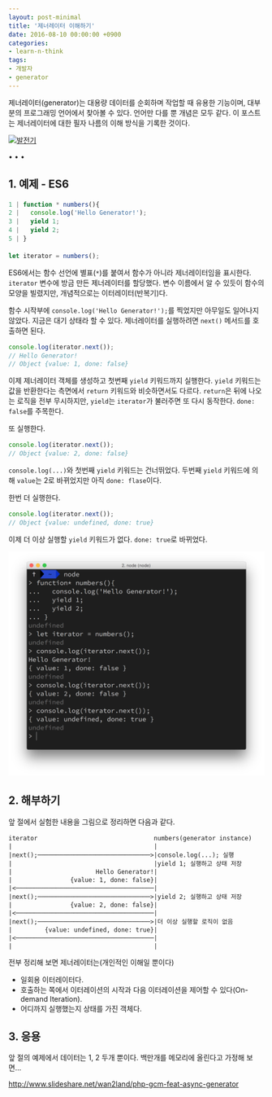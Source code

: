 ```yaml
---
layout: post-minimal
title: '제너레이터 이해하기' 
date: 2016-08-10 00:00:00 +0900
categories:
- learn-n-think
tags:
- 개발자
- generator
---
```


제너레이터(generator)는 대용량 데이터를 순회하며 작업할 때 유용한 기능이며, 대부분의 프로그래밍 언어에서 찾아볼 수 있다. 언어만 다를 뿐 개념은 모두 같다. 이 포스트는 제너레이터에 대한 필자 나름의 이해 방식을 기록한 것이다. 

[![발전기](https://upload.wikimedia.org/wikipedia/commons/thumb/7/70/High-Current_Copper-Brush_Commutated_Dynamo.jpg/1920px-High-Current_Copper-Brush_Commutated_Dynamo.jpg)](https://upload.wikimedia.org/wikipedia/commons/thumb/7/70/High-Current_Copper-Brush_Commutated_Dynamo.jpg/1920px-High-Current_Copper-Brush_Commutated_Dynamo.jpg)

<!--more-->
<div class="spacer">• • •</div>

## 1. 예제 - ES6

```javascript
1 | function * numbers(){
2 |   console.log('Hello Generator!');
3 |   yield 1;
4 |   yield 2;
5 | }

let iterator = numbers();
```

ES6에서는 함수 선언에 별표(`*`)를 붙여서 함수가 아니라 제너레이터임을 표시한다. `iterator` 변수에 방금 만든 제너레이터를 할당했다. 변수 이름에서 알 수 있듯이 함수의 모양을 빌렸지만, 개념적으로는 이터레이터(반복기)다.

함수 시작부에 `console.log('Hello Generator!');`를 찍었지만 아무일도 일어나지 않았다. 지금은 대기 상태라 할 수 있다. 제너레이터를 실행하려면 `next()` 메서드를 호출하면 된다.

```javascript
console.log(iterator.next());
// Hello Generator!
// Object {value: 1, done: false}
```

이제 제너레이터 객체를 생성하고 첫번째 `yield` 키워드까지 실행한다. `yield` 키워드는 값을 반환한다는 측면에서 `return` 키워드와 비슷하면서도 다르다. `return`은 뒤에 나오는 로직을 전부 무시하지만, `yield`는 `iterator`가 불러주면 또 다시 동작한다. `done: false`를 주목한다.

또 실행한다.

```javascript
console.log(iterator.next());
// Object {value: 2, done: false}
```

`console.log(...)`와 첫번째 `yield` 키워드는 건너뛰었다. 두번째 `yield` 키워드에 의해 `value`는 2로 바뀌었지만 아직 `done: flase`이다.

한번 더 실행한다.

```javascript
console.log(iterator.next());
// Object {value: undefined, done: true}
```

이제 더 이상 실행할 `yield` 키워드가 없다. `done: true`로 바뀌었다.

[![Generator in action](/images/2016-08-10-img-01.png)](/images/2016-08-10-img-01.png)

## 2. 해부하기

앞 절에서 실험한 내용을 그림으로 정리하면 다음과 같다.

```
iterator                                numbers(generator instance)
|                                       |
|next();───────────────────────────────>|console.log(...); 실행
|                                       |yield 1; 실행하고 상태 저장
|                       Hello Generator!|
|                {value: 1, done: false}|
|<──────────────────────────────────────|
|next();───────────────────────────────>|yield 2; 실행하고 상태 저장
|                {value: 2, done: false}|
|<──────────────────────────────────────|
|next();───────────────────────────────>|더 이상 실행할 로직이 없음
|         {value: undefined, done: true}|
|<──────────────────────────────────────|
|                                       |
```

전부 정리해 보면 제너레이터는(개인적인 이해일 뿐이다)

- 일회용 이터레이터다.
- 호출하는 쪽에서 이터레이션의 시작과 다음 이터레이션을 제어할 수 있다(On-demand Iteration).
- 어디까지 실행했는지 상태를 가진 객체다.

## 3. 응용

앞 절의 예제에서 데이터는 1, 2 두개 뿐이다. 백만개를 메모리에 올린다고 가정해 보면...

http://www.slideshare.net/wan2land/php-gcm-feat-async-generator


